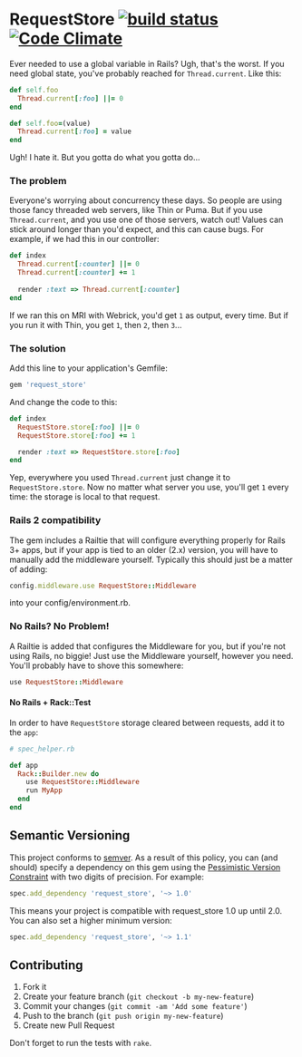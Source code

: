 # RequestStore [![build status](https://travis-ci.org/steveklabnik/request_store.png?branch=master)](https://travis-ci.org/steveklabnik/request_store) [![Code Climate](https://codeclimate.com/github/steveklabnik/request_store.png)](https://codeclimate.com/github/steveklabnik/request_store)

Ever needed to use a global variable in Rails? Ugh, that's the worst. If you
need global state, you've probably reached for `Thread.current`. Like this:

```ruby
def self.foo
  Thread.current[:foo] ||= 0
end

def self.foo=(value)
  Thread.current[:foo] = value
end
```

Ugh! I hate it. But you gotta do what you gotta do...

### The problem

Everyone's worrying about concurrency these days. So people are using those
fancy threaded web servers, like Thin or Puma. But if you use `Thread.current`,
and you use one of those servers, watch out! Values can stick around longer
than you'd expect, and this can cause bugs. For example, if we had this in
our controller:

```ruby
def index
  Thread.current[:counter] ||= 0
  Thread.current[:counter] += 1
  
  render :text => Thread.current[:counter]
end
```

If we ran this on MRI with Webrick, you'd get `1` as output, every time. But if
you run it with Thin, you get `1`, then `2`, then `3`...

### The solution

Add this line to your application's Gemfile:

```ruby
gem 'request_store'
```

And change the code to this:

```ruby
def index
  RequestStore.store[:foo] ||= 0
  RequestStore.store[:foo] += 1

  render :text => RequestStore.store[:foo]
end
```

Yep, everywhere you used `Thread.current` just change it to
`RequestStore.store`. Now no matter what server you use, you'll get `1` every
time: the storage is local to that request.

### Rails 2 compatibility

The gem includes a Railtie that will configure everything properly for Rails 3+
apps, but if your app is tied to an older (2.x) version, you will have to
manually add the middleware yourself.  Typically this should just be a matter
of adding:

```ruby
config.middleware.use RequestStore::Middleware
```

into your config/environment.rb.

### No Rails? No Problem!

A Railtie is added that configures the Middleware for you, but if you're not
using Rails, no biggie! Just use the Middleware yourself, however you need.
You'll probably have to shove this somewhere:

```ruby
use RequestStore::Middleware
```

#### No Rails + Rack::Test

In order to have `RequestStore` storage cleared between requests, add it to the
`app`:

```ruby
# spec_helper.rb

def app
  Rack::Builder.new do
    use RequestStore::Middleware
    run MyApp
  end
end
```

## Semantic Versioning

This project conforms to [semver](http://semver.org/). As a result of this
policy, you can (and should) specify a dependency on this gem using the
[Pessimistic Version Constraint](http://guides.rubygems.org/patterns/) with
two digits of precision. For example:

```ruby
spec.add_dependency 'request_store', '~> 1.0'
```

This means your project is compatible with request_store 1.0 up until 2.0.
You can also set a higher minimum version:

```ruby
spec.add_dependency 'request_store', '~> 1.1'
```

## Contributing

1. Fork it
2. Create your feature branch (`git checkout -b my-new-feature`)
3. Commit your changes (`git commit -am 'Add some feature'`)
4. Push to the branch (`git push origin my-new-feature`)
5. Create new Pull Request

Don't forget to run the tests with `rake`.
